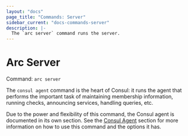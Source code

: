 ```yaml
---
layout: "docs"
page_title: "Commands: Server"
sidebar_current: "docs-commands-server"
description: |-
  The `arc server` command runs the server.
---
```


# Arc Server

Command: `arc server`

The `consul agent` command is the heart of Consul: it runs the agent that
performs the important task of maintaining membership information,
running checks, announcing services, handling queries, etc.

Due to the power and flexibility of this command, the Consul agent
is documented in its own section. See the [Consul Agent](/docs/agent/basics.html)
section for more information on how to use this command and the
options it has.
